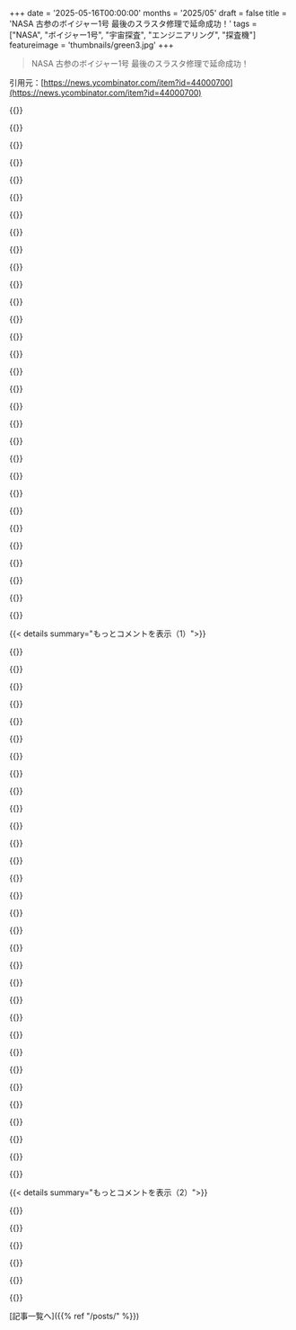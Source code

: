 +++
date = '2025-05-16T00:00:00'
months = '2025/05'
draft = false
title = 'NASA 古参のボイジャー1号 最後のスラスタ修理で延命成功！'
tags = ["NASA", "ボイジャー1号", "宇宙探査", "エンジニアリング", "探査機"]
featureimage = 'thumbnails/green3.jpg'
+++

> NASA 古参のボイジャー1号 最後のスラスタ修理で延命成功！

引用元：[https://news.ycombinator.com/item?id=44000700](https://news.ycombinator.com/item?id=44000700)




{{<matomeQuote body="”It’s Quieter in the Twilight”っていうのは、この関連エンジニアたちについての2022年の映画らしいよ［１］．予告編はこっち：https：//www．youtube．com/watch？v＝8vJT8AW0wYw ，広告付き無料版はこっち：https：//www．youtube．com/watch？v＝RIP1p5gAoak" userName="mncharity" createdAt="2025/05/16 02:11:40" color="#ff5733">}}




{{<matomeQuote body="この素晴らしい映画の一部は、オーストラリアのキャンベラにあるDeep Space Network局の70メートルアンテナが何ヶ月も停止してたことについてだったんだ．偶然にも、今回のVoyager 1のスラスタに関するJPLの新しいプレスリリースにも、同じアンテナが2025年5月から2026年2月までまた何ヶ月もアップグレードのために停止するって詳しく書かれてるんだよね．<br>あのアンテナだけが、Neptuneフライバイの後に黄道面より南に飛んだVoyager 2にデータを送信できるんだ．一方、Saturnフライバイの後に黄道面より北に飛んだVoyager 1には、スペインとカリフォルニアにあるDSN局からまだ送信できるみたい．（The Registerの記事やJPLのプレスリリースで引用されてるTodd Barberさんが、この映画にも出てるよ）" userName="mek6800d2" createdAt="2025/05/16 05:30:48" color="#45d325">}}




{{<matomeQuote body="https：//therarbg．to/post－detail/49665e/its－quieter－in－the－tw．．．" userName="beAbU" createdAt="2025/05/16 22:02:08" color="">}}




{{<matomeQuote body="おすすめありがとう！昨夜これ見たんだけど、プロジェクトを続けてる中の人たちの話が聞けてめっちゃ面白かったよ．" userName="zorkso" createdAt="2025/05/16 12:46:58" color="">}}




{{<matomeQuote body="この修正プログラムをプッシュして、何時間も経ってから成功の確認が得られるってのが、どれだけやりがいあることか想像できないな．残りのキャリアずっとそのハイを追い求めるだろうな．" userName="jakeinspace" createdAt="2025/05/16 02:11:43" color="">}}




{{<matomeQuote body="今は”待機期間”だね。片道1日以上、往復でもっと。成功したら嬉しいけど、48時間ソワソワしっぱなしは、ちょっとキツいな。" userName="CableNinja" createdAt="2025/05/16 12:52:52" color="">}}




{{<matomeQuote body="うまくいってマジ良かったね。でも、もう一つの可能性--JPLが言ってた”小さな爆発を起こすかも”--も、ある意味面白かったかもね。”火”と”氷”どっちかな、みたいな。Robert FrostのFire and Iceみたいだ。<br>https://www.poetryfoundation.org/poems/44263/fire-and-ice" userName="rudyfink" createdAt="2025/05/16 02:21:09" color="#785bff">}}




{{<matomeQuote body="もし失敗してたら、’Voyager Iを壊したヤツ’って永遠に言われちゃうとこだったね。その操作をする前のプレッシャー、マジ想像してみてよ。" userName="DocTomoe" createdAt="2025/05/16 09:44:59" color="">}}




{{<matomeQuote body="最高の勝利ってさ、失敗しなかったことへの安堵が半分くらいだよね。" userName="jakeinspace" createdAt="2025/05/16 15:50:36" color="#ff5733">}}




{{<matomeQuote body="文字通り何十億キロも離れた場所から、もうダメだって思われてたものを復活させたんだぜ。" userName="BrtByte" createdAt="2025/05/16 07:39:37" color="#45d325">}}




{{<matomeQuote body="さあ、知識を探求する（voyagersみたいな）子供たちでいっぱいの教室に、この発見を伝える時のワクワクを想像してみてよ。NASAと全ての先生に乾杯！" userName="heresie-dabord" createdAt="2025/05/16 10:45:49" color="#ff33a1">}}




{{<matomeQuote body="＞使用中のバックアップロールスラスタは、燃料ラインの残留物蓄積により、現在危険にさらされている<br>マジで人間みたいな経験してんな、この探査機" userName="runeb" createdAt="2025/05/16 02:56:10" color="">}}




{{<matomeQuote body="「燃料ライン詰まりの原因は、劣化したゴム部品からのシリカ（二酸化ケイ素）だよ」という技術詳細。NASA記事では「47年後、チューブが二酸化ケイ素で詰まった」と。HNコメンターがNTRS文書で「テフロン含むゴム風船で燃料を押し出すけど、ヒドラジンがゴム劣化させてる」と解説。<br>┕ https://science.nasa.gov/missions/voyager-program/voyager-1/...<br>┕ https://ntrs.nasa.gov/api/citations/19810001583/downloads/19...<br>┕ https://news.ycombinator.com/item?id=41525267" userName="perihelions" createdAt="2025/05/16 03:09:32" color="#38d3d3">}}




{{<matomeQuote body="23世紀にV’Gerが戻ってきて、旅の話を聞かせてくれるのが待ちきれないね。Star Trekの映画についてだよ。" userName="crazydoggers" createdAt="2025/05/16 02:56:00" color="">}}




{{<matomeQuote body="50年前の技術に、超低帯域幅で何時間も遅延がある回線を使って、物理的なアクセスもなしに、無線アップデートしてるなんて信じられないよな。しかもリンクを失ったり、完全に壊したりすることなくやってるんだぜ。Viking Computer Command Subsystem（CCS）について調べてみたんだけど、ほとんど資料がなかったんだ。" userName="hliyan" createdAt="2025/05/16 02:48:23" color="#ff5733">}}




{{<matomeQuote body="いつもこんなに幸運なわけじゃないんだよね。Mars Global Surveyorはアップデート失敗でダメになっちゃったし。" userName="LeoPanthera" createdAt="2025/05/16 07:39:30" color="">}}




{{<matomeQuote body="こういう瞬間を見ると、NASAのロゴを見るたびに鳥肌が立つ理由がよく分かるよ。これはただの科学じゃなくて、人間の驚くべき、感動的な功績なんだ。NASAチーム、本当に素晴らしい仕事だよ。" userName="ednite" createdAt="2025/05/16 02:45:42" color="#ff5733">}}




{{<matomeQuote body="何十年にもわたる人間の好奇心、粘り強さ、創造性が、太陽系の果てから今も僕たちに語りかけてくる、あの小さな探査機に全部詰まってるんだ。" userName="BrtByte" createdAt="2025/05/16 07:38:04" color="#38d3d3">}}




{{<matomeQuote body="ああいう好奇心旺盛な精神が懐かしいよな。今は泥仕合とか内省ばかりで、お金も碌な使い方ができない人たちの手にあるし。Bill Gatesの寄付みたいのが、精神的には普通であるべきで例外じゃないはずなんだ。" userName="prox" createdAt="2025/05/16 09:43:43" color="">}}




{{<matomeQuote body="Voyagerがもうすぐ1光日も先に行っちゃうなんて、マジでSFの世界だけど、現実なんだぜ。" userName="metalman" createdAt="2025/05/16 08:38:11" color="">}}




{{<matomeQuote body="NASAって信じられない成功話が超多くて、「やらかした！」って失敗が少ないのヤバすぎ。<br>Mars Climate Orbiterみたいに単位換算ミスった失敗もあるけど、Apollo 13の奇跡みたいのがもっとある。<br>Apollo 1みたいなのもあるけど、Perseverance Roverみたいにロケットで浮くクレーン作ったすごい話もあるしさ。" userName="CobrastanJorji" createdAt="2025/05/16 03:08:18" color="#38d3d3">}}




{{<matomeQuote body="完全に同意！NASAはいつもすごいことしてるよね。<br>でも「Imperial vs Metric」の話に口出しさせて。<br>＞「単位換算ミスりましたテヘペロ」はUS Customaryの間違いだよ。アメリカはImperial使ってない。<br>Mars Climate Orbiterは単位換算エラーじゃなくて、LockheedがUS Customaryで送ったデータをNASAのSI期待システムに入れたのが原因。<br>どっちかに統一されてれば大丈夫だったんだ。" userName="mulmen" createdAt="2025/05/16 07:19:33" color="#ff5c5c">}}




{{<matomeQuote body="＞あり得ない成功談が超多くて、「やらかしました！」みたいな大失敗が少ない<br>それってさ、「早く動いて壊せ」じゃなくて、エンジニアがちゃんとエンジニアリングさせてもらえる環境だからだよ。" userName="randmeerkat" createdAt="2025/05/16 07:20:07" color="#45d325">}}




{{<matomeQuote body="スペースシャトルは２機爆発して、乗ってた人みんな死んだんだよ。<br>ChallengerとColumbiaのことね。" userName="voidspark" createdAt="2025/05/16 03:33:38" color="">}}




{{<matomeQuote body="うん、事故は起きたね。それぞれの失敗にも面白い話はあるけどさ。<br>でも俺が言いたいのは、奇跡的な失敗より成功の方が多かったってこと。<br>Space Shuttleがレンガみたいに飛んで、着陸チャンス一回なのにColumbia以外全部成功したの凄すぎない？<br>Apollo計画も面白くて、例えばApollo 14では、ヒューストンが無線で新しい機械語を読み上げて、飛行士が手でPOKE命令打ち込んでプログラム変えたりしたんだぜ。" userName="CobrastanJorji" createdAt="2025/05/16 05:03:11" color="#38d3d3">}}




{{<matomeQuote body="＞Columbia以外<br>Challengerもだよ。" userName="mulmen" createdAt="2025/05/16 07:40:09" color="">}}




{{<matomeQuote body="固体ロケットブースター（SRB）のせいで打ち上げ途中に爆発したんだから、これは軌道船（レンガみたいに飛ぶ部分ね）の着陸の話とは関係ないでしょ。" userName="ben_w" createdAt="2025/05/16 07:56:51" color="">}}




{{<matomeQuote body="Columbiaはさ、軌道に乗る前にダメになってたんだよ。<br>着陸のプロセスに問題があって失われたわけじゃないんだ。" userName="mulmen" createdAt="2025/05/17 07:47:26" color="">}}




{{<matomeQuote body="それは俺の言いたいことじゃないんだよ。辛い失敗から学んだおかげで、成功率は高いんだから" userName="voidspark" createdAt="2025/05/16 04:15:06" color="">}}




{{<matomeQuote body="それってさ、あなたが反例を挙げた相手が言いたかったことなんじゃないの？" userName="j4coh" createdAt="2025/05/16 05:36:42" color="">}}




{{< details summary="もっとコメントを表示（1）">}}

{{<matomeQuote body="お互い悪気はないってことにしようよ。ある人は圧倒的な良い実績を強調してるし、別の人は良くなかったことが”うっかり”じゃ済まないって指摘してる。どっちも正しい面があるってことだろ" userName="thom" createdAt="2025/05/16 05:52:27" color="">}}




{{<matomeQuote body="そうそう、亡くなった14人の宇宙飛行士に敬意を払いたいね。触れるべきだよ。NASAには大変な後退があったんだ、”うっかり”なんかじゃない。スレッドを乗っ取るつもりはなかったよ。Voyagerチーム、本当にお疲れ様！" userName="voidspark" createdAt="2025/05/16 06:07:28" color="#ff5733">}}




{{<matomeQuote body="それはコメントの捉え方がちょっと違うと思うな。誰もスペースシャトル乗組員を軽視してるわけじゃない。”うっかり”って言ったのは、人命に関わらなかったMars Climate Orbiterの事故のことだよ" userName="mulmen" createdAt="2025/05/16 07:45:05" color="#38d3d3">}}




{{<matomeQuote body="代わりに、有人宇宙飛行を（ほとんど）何十年もやめたんじゃなかったっけ？" userName="wqaatwt" createdAt="2025/05/16 05:31:18" color="">}}




{{<matomeQuote body="何かをやるにはコストがかかるんだ（Challengerの事故、当時テレビで生で見たの覚えてるよ）。時々、橋とか道路とか建物を造ってるときに作業員が何人も亡くなったってニュースを見るじゃん。でも橋とか造るのやめないよね。もっと安全にするだけだ。これからも不必要な、事故での死は続くのか？残念だけど、そうだよ。でも、これを最小限にしようよ。" userName="HenryBemis" createdAt="2025/05/16 08:46:31" color="#45d325">}}




{{<matomeQuote body="それに、他のミッションはたくさん成功したじゃん。失敗から学んで、進歩するんだよ" userName="cr125rider" createdAt="2025/05/16 03:36:19" color="">}}




{{<matomeQuote body="うん、それは”非常識”とか”狂気”じゃないんだよ。大変な思いをして学んだんだ。苦い教訓だったんだよ。" userName="voidspark" createdAt="2025/05/16 03:52:56" color="">}}




{{<matomeQuote body="NASAはすごいPR会社だよ。俺からしたら、本当のヒーローはNASAがロゴを貼り付けてるCalTech-JPLとかArizona Stateとか、他の機関だと思うな。" userName="KboPAacDA3" createdAt="2025/05/17 00:59:08" color="">}}




{{<matomeQuote body="うちの子たちもSpaceX見て興奮してるよ。俺はシャトル、親父は月面着陸だけど、今はもっとすごいこと見てる。車を宇宙に飛ばしたり、子どもたちは大喜び。次の世代のエンジニアはMuskをヒーローにするだろうね。彼の少年みたいな好奇心は変わらない。賛同できないこともあるけど、子どもたちのロールモデルになってくれて感謝してる。彼らが”Elon Muskのロケットみたいに”って言って好奇心繋げるの聞くと、すごく嬉しい。" userName="noworriesnate" createdAt="2025/05/16 13:04:32" color="">}}




{{<matomeQuote body="1977年に打ち上げられたものとまだ交信できて、まだ科学やってて、まだコマンドに反応してるって考えるの、すごいよね…たとえそれがうまくいったか分かるのに23時間待たなきゃいけなくてもさ。" userName="BrtByte" createdAt="2025/05/16 07:36:28" color="">}}




{{<matomeQuote body="46時間だよ…運が良ければね！ :-) コマンドが宇宙船に届くのに23時間、宇宙船の応答が地球に届くのにさらに23時間かかるんだ。運が良ければ、って言うのは、VoyagerプロジェクトはDeep Space Networkのアンテナ時間を他のプロジェクトと取り合わなきゃいけないから。もし46時間空けて2つの枠が取れないなら、コマンドが受信されて正常に処理されたか確認するために遅延テレメトリに頼るんだよ。" userName="mek6800d2" createdAt="2025/05/16 12:26:58" color="#45d325">}}




{{<matomeQuote body="俺が知る限りだと、常に少なくとも1つのダウンリンクアンテナがVoyagerに向けられてるはずだよ。少なくとも最後にDSNのサイト見たときはそうだった。" userName="CableNinja" createdAt="2025/05/16 12:55:36" color="">}}




{{<matomeQuote body="Voyagerへの送信には70メートル級アンテナが必要で、DSNの3局（CalTech-JPL, Spain, Australia）に1つずつある。Australia局だけがVoyager 2を見れるけど、時間制限あり。受信は小さいアンテナでもできるけど、やっぱりスケジュール必要だと思うんだ。つまり、アンテナ向けてDSNシステムの時間も確保しなきゃ。確かなことは分からないけどね。" userName="mek6800d2" createdAt="2025/05/16 13:09:16" color="#ff5c5c">}}




{{<matomeQuote body="この夏、JPLでDeep Space Networkのインターンシップの内定もらったんだけど、修士号終わらせるために断らなきゃいけなかったんだ。これ（今回の修理）やってる時にそこにいられたらよかったな！また運が巡ってくるといいんだけど、最近は資金繰りが大変なんだよね。" userName="Evidlo" createdAt="2025/05/16 08:46:19" color="">}}




{{<matomeQuote body="困難を乗り越える人類の創造力の粘り強さに対する、なんて美しい賛辞なんだ。" userName="mrbluecoat" createdAt="2025/05/16 01:06:19" color="">}}




{{<matomeQuote body="Source： https://www.jpl.nasa.gov/news/nasas-voyager-1-revives-backup...<br>（https://news.ycombinator.com/item?id=43997081）" userName="ChrisArchitect" createdAt="2025/05/16 02:43:45" color="">}}




{{<matomeQuote body="あれをやれたのはすごいよなー。でも最近、”NASAがイカれたエンジニアリングハックでまたVoyager 1／2の壊れかけシステムを回避した”みたいな記事めっちゃ増えてる気がする。これって、すげえ功績にも関わらず、探査機がもうすぐ寿命だってサインなんじゃないかなって思うんだ。" userName="xg15" createdAt="2025/05/16 11:03:05" color="#ff33a1">}}




{{<matomeQuote body="すごいなー、動かし続けてるの本当に驚きだよ。打ち上げられた時覚えてるんだけど、記事で somehow エンジニアたちが禁止されてたのに、より良い部品とか機能を追加したって読んだんだよね。 Somehow 隠してたらしい。記事に正確に何が書いてあったか忘れちゃったんだけど、何世紀かに一度の惑星直列のおかげでこれができた、って書いてあった気がする。" userName="jmclnx" createdAt="2025/05/16 01:22:47" color="">}}




{{<matomeQuote body="長期的に重要なシステムを設計するプログラマーにとって、完璧なケーススタディだね。俺たちの全てのfancyな”frameworks”とは違って、Voyager 1は15.6 billion milesも離れた場所で、シンプルなロジックと限られた変更オプションで動いてるんだからさ。" userName="Cymatickot" createdAt="2025/05/16 10:24:08" color="#ff33a1">}}




{{<matomeQuote body="生存者バイアスかもだけど、今の複雑で脆いエンジニアリングがVoyagerみたいな耐久性持つとは思えないんだよね。なんでもvibe-engineeringで済ますと、1年保証過ぎたらどうすんの？宇宙探査機は修理に出せないし。<br>でも、Starlinksみたいな安い(fr)agile探査機5万個送って、ランダムにアップデートすれば一個くらい50年持つかも。これStarspermって呼ぼうか。あ、やっぱ”／s”つけとこ。" userName="imhoguy" createdAt="2025/05/16 08:20:09" color="#ff33a1">}}




{{<matomeQuote body="Breakthrough Starshot StarChip （https://en.wikipedia.org/wiki/Breakthrough_Starshot#StarChip）が一番近いかな。<br>＞StarChipはBreakthrough InitiativesがBreakthrough Starshotプログラムのために考えてる、すっごく小さい、センチメートルサイズ、グラム単位の恒星間宇宙船の名前だよ。［1］［36］これは、数千個のStarChipsの船団を、地球から約4.37 light-years離れた一番近い恒星系、Alpha Centauriへ送るって提案されてるミッションなんだ。" userName="minetest2048" createdAt="2025/05/16 09:19:50" color="#ff5c5c">}}




{{<matomeQuote body="いつかHackernewsにVoyager 1と連絡取れなくなって、多分二度と聞けないだろうって記事が出るって考えるとクレイジーだよね。すぐかもしれない。その日が来たら、これまでの記事を全部まとめたリストを作ろうぜ。アップボートがやばいことになりそうだよ。" userName="deadbabe" createdAt="2025/05/16 10:19:15" color="">}}




{{<matomeQuote body="For All Mankindっていうドラマ楽しめるかもね。まさに宇宙開発競争が終わらなかった世界を描いてるんだ。<br>https://en.wikipedia.org/wiki/For_All_Mankind_(TV_series)" userName="gcanyon" createdAt="2025/05/16 10:57:25" color="">}}




{{<matomeQuote body="NASAのリーダーシップについてなんか読むおすすめある？あんなデカくて複雑な組織なのに，いつもすごい価値を，しかも超速で出してくるのがマジで驚きなんだよね。" userName="andrelaszlo" createdAt="2025/05/16 09:22:41" color="">}}




{{<matomeQuote body="Peter WestwickのInto the Black：JPL and the American Space Program，1976-2004って本がおすすめだよ。NASA本部，JPL，Caltech間は常にゴタゴタしてたらしい。JPLのリーダーもよく変わったし，資金確保も大変。Reagan政権はVoyager 2のフライバイに反対してたみたいだけど，Newt Gingrichとかの政治家がサポートしてくれたんだって。色んな困難があったのにVoyagerが成功したのは奇跡に近いかもね。" userName="mek6800d2" createdAt="2025/05/16 12:56:09" color="#ff5c5c">}}




{{<matomeQuote body="なんでVoyager探査機が送ってるデータみたいのを得るために，誰かもっと深宇宙探査機を意図的に打ち上げないんだろう？専用に設計した探査機ならもっと長持ちしそうじゃん。" userName="rapjr9" createdAt="2025/05/16 06:34:41" color="">}}




{{<matomeQuote body="そこに行くまで何世代もかかるよ（行けたとしてもね）。これらが外宇宙に出られた唯一の理由は，太陽系からの脱出速度を得るための重力アシストのための惑星直列があったからだよ。あれなしでそんな速度に達せるか分からないな。" userName="withinboredom" createdAt="2025/05/16 08:17:59" color="#785bff">}}




{{<matomeQuote body="脱出速度は惑星直列なしでも出せるよ。Voyager計画と直列の本当の目的は外惑星探査で，重力アシストで近くを通ってデータを集めるため。速度アップはあくまでおまけ。脱出速度はGemini（LLM）によると約42．1 km/s。太陽系の惑星見ずに出てくのは変でしょ？Pioneer 10，11やNew Horizonsも外向かってるよ。<br>https://en.wikipedia.org/wiki/New_Horizons<br>https://en.wikipedia.org/wiki/List_of_artificial_objects_lea..." userName="AStonesThrow" createdAt="2025/05/16 11:30:01" color="#ff5733">}}




{{<matomeQuote body="惑星直列ってそんなに珍しかったの？ 深宇宙に着くまで何十年かかっても、科学への良い投資になりそうだよね。" userName="rapjr9" createdAt="2025/05/16 09:59:31" color="">}}




{{<matomeQuote body="JupiterとSaturnは20年ごとに並ぶんだって。Saturnの後は外側太陽系の半分に行ける軌道を選べるんだよ。1970年代はUranus, Neptune, Plutoがその辺にあったんだ。Titanを近くで見るんじゃなくて、SaturnからPlutoへ向かうルートでVoyager 1を送るかって話もあったらしいね。" userName="ahazred8ta" createdAt="2025/05/21 23:40:09" color="#785bff">}}

{{</details>}}




{{< details summary="もっとコメントを表示（2）">}}

{{<matomeQuote body="何百年に一度のアライメントだよ。ほとんどの関心は5つの惑星を訪れることで、外に出ることじゃなかったんだ。もっと速いけど何かスキップする軌道もあるかもだけど、軌道エンジニアじゃないから分かんないな。太陽系の外よりも惑星について学ぶことは多いから、深宇宙ミッションには意味あるよ。他の星までは何千年かかるし、そこまで持つ電源もないしね。（太陽系の外にも学ぶことはあるけど、ほとんどは地球からの望遠鏡で学べる）" userName="bluGill" createdAt="2025/05/16 11:17:54" color="#ff33a1">}}




{{<matomeQuote body="正確な数字は忘れちゃったけど、100年くらいに一度のアライメントだと思うよ。" userName="withinboredom" createdAt="2025/05/16 11:14:32" color="">}}




{{<matomeQuote body="今の場所に着くのに40年かかったんだよね。40年後にやっとデータ集め始めるプロジェクトに資金出す人なんていないと思うな。その間にトップもいっぱい変わるだろうし。" userName="voidUpdate" createdAt="2025/05/16 09:28:45" color="">}}




{{<matomeQuote body="年々感情的になってきてるかも。このすごい機械との通信が途絶えたら、マジで泣くと思う。これを維持してる関係者には頭が上がらないな。（陰謀論的なこと言うと、宇宙じゃ何も起こってないから、もしNASAが応答を合成し始めても誰も気づかないかもね。月面着陸の件みたいに convincing にできるなら、これはもっと簡単じゃない？って /s）" userName="flowerthoughts" createdAt="2025/05/16 07:09:46" color="">}}




{{<matomeQuote body="もしかしてエイリアンが捕まえちゃって、応答シミュレートしてたりして？ それかシミュレーションの支配者がやってるとか。" userName="whycome" createdAt="2025/05/16 23:39:10" color="">}}

{{</details>}}



[記事一覧へ]({{% ref "/posts/" %}})
